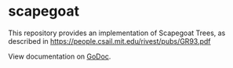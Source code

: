 # scapegoat

This repository provides an implementation of Scapegoat Trees, as described in
https://people.csail.mit.edu/rivest/pubs/GR93.pdf

View documentation on [GoDoc](http://godoc.org/bitbucket.org/creachadair/scapegoat).
